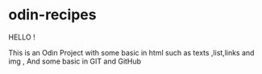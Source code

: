 # odin-recipes
HELLO ! 

This is an Odin Project with some basic in html such as texts ,list,links and img , And some basic in GIT and GitHub

